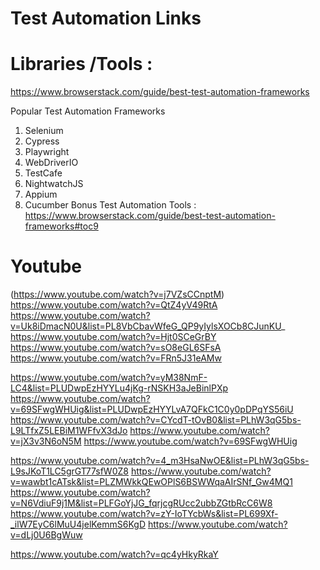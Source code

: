 # Test Automation Links

Libraries /Tools :
==============
https://www.browserstack.com/guide/best-test-automation-frameworks

Popular Test Automation Frameworks
1. Selenium
2. Cypress
3. Playwright
4. WebDriverIO
5. TestCafe
6. NightwatchJS
7. Appium
8. Cucumber
Bonus Test Automation Tools : https://www.browserstack.com/guide/best-test-automation-frameworks#toc9 


Youtube
==========

(https://www.youtube.com/watch?v=j7VZsCCnptM) 
https://www.youtube.com/watch?v=QtZ4yV49RtA 
https://www.youtube.com/watch?v=Uk8iDmacN0U&list=PL8VbCbavWfeG_QP9yIylsXOCb8CJunKU_
https://www.youtube.com/watch?v=Hjt0SCeGrBY
https://www.youtube.com/watch?v=sO8eGL6SFsA
https://www.youtube.com/watch?v=FRn5J31eAMw


https://www.youtube.com/watch?v=yM38NmF-LC4&list=PLUDwpEzHYYLu4jKg-rNSKH3aJeBinlPXp
https://www.youtube.com/watch?v=69SFwgWHUig&list=PLUDwpEzHYYLvA7QFkC1C0y0pDPqYS56iU
https://www.youtube.com/watch?v=CYcdT-tOvB0&list=PLhW3qG5bs-L9LTfxZ5LEBiM1WFfvX3dJo
https://www.youtube.com/watch?v=jX3v3N6oN5M
https://www.youtube.com/watch?v=69SFwgWHUig

https://www.youtube.com/watch?v=4_m3HsaNwOE&list=PLhW3qG5bs-L9sJKoT1LC5grGT77sfW0Z8
https://www.youtube.com/watch?v=wawbt1cATsk&list=PLZMWkkQEwOPlS6BSWWqaAIrSNf_Gw4MQ1
https://www.youtube.com/watch?v=N6VdiuF9j1M&list=PLFGoYjJG_fqrjcgRUcc2ubbZGtbRcC6W8
https://www.youtube.com/watch?v=zY-IoTYcbWs&list=PL699Xf-_ilW7EyC6lMuU4jelKemmS6KgD
https://www.youtube.com/watch?v=dLj0U6BgWuw

https://www.youtube.com/watch?v=qc4yHkyRkaY
